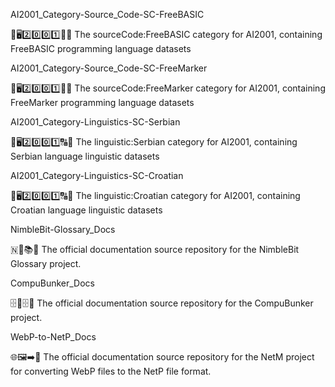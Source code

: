 
AI2001_Category-Source_Code-SC-FreeBASIC

🧠️🖥️2️⃣️0️⃣️0️⃣️1️⃣️💾️📜️ The sourceCode:FreeBASIC category for AI2001, containing FreeBASIC programming language datasets

AI2001_Category-Source_Code-SC-FreeMarker

🧠️🖥️2️⃣️0️⃣️0️⃣️1️⃣️💾️📜️ The sourceCode:FreeMarker category for AI2001, containing FreeMarker programming language datasets

AI2001_Category-Linguistics-SC-Serbian

🧠️🖥️2️⃣️0️⃣️0️⃣️1️⃣️🔠️🔢️ The linguistic:Serbian category for AI2001, containing Serbian language linguistic datasets

AI2001_Category-Linguistics-SC-Croatian

🧠️🖥️2️⃣️0️⃣️0️⃣️1️⃣️🔠️🔢️ The linguistic:Croatian category for AI2001, containing Croatian language linguistic datasets

NimbleBit-Glossary_Docs

🇳📑️📚️📖️ The official documentation source repository for the NimbleBit Glossary project.

CompuBunker_Docs

🗄️💽️🗄️📖️ The official documentation source repository for the CompuBunker project.

WebP-to-NetP_Docs

🌐️🖼️➡️📖️ The official documentation source repository for the NetM project for converting WebP files to the NetP file format.

